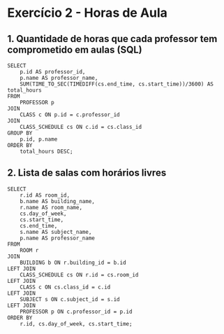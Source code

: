 # Exercício 2 - Horas de Aula

## 1. Quantidade de horas que cada professor tem comprometido em aulas (SQL)

```
SELECT 
    p.id AS professor_id,
    p.name AS professor_name,
    SUM(TIME_TO_SEC(TIMEDIFF(cs.end_time, cs.start_time))/3600) AS total_hours
FROM 
    PROFESSOR p
JOIN 
    CLASS c ON p.id = c.professor_id
JOIN 
    CLASS_SCHEDULE cs ON c.id = cs.class_id
GROUP BY 
    p.id, p.name
ORDER BY 
    total_hours DESC;
```
## 2. Lista de salas com horários livres 

```
SELECT 
    r.id AS room_id,
    b.name AS building_name,
    r.name AS room_name,
    cs.day_of_week,
    cs.start_time,
    cs.end_time,
    s.name AS subject_name,
    p.name AS professor_name
FROM 
    ROOM r
JOIN 
    BUILDING b ON r.building_id = b.id
LEFT JOIN 
    CLASS_SCHEDULE cs ON r.id = cs.room_id
LEFT JOIN 
    CLASS c ON cs.class_id = c.id
LEFT JOIN 
    SUBJECT s ON c.subject_id = s.id
LEFT JOIN 
    PROFESSOR p ON c.professor_id = p.id
ORDER BY 
    r.id, cs.day_of_week, cs.start_time;
```